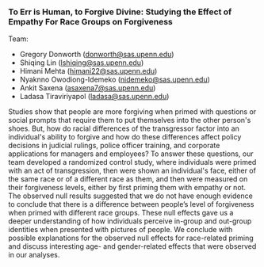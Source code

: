 ### To Err is Human, to Forgive Divine: Studying the Effect of Empathy For Race Groups on Forgiveness ###

Team:
* Gregory Donworth (donworth@sas.upenn.edu)
* Shiqing Lin (lshiqing@sas.upenn.edu)
* Himani Mehta (himani22@sas.upenn.edu)
* Nyaknno Owodiong-Idemeko (nidemeko@sas.upenn.edu)
* Ankit Saxena (asaxena7@sas.upenn.edu)
* Ladasa Tiraviriyapol (ladasa@sas.upenn.edu)

Studies show that people are more forgiving when primed with questions or social prompts that require them to put themselves into the other person's shoes. But, how do racial differences of the transgressor factor into an individual's ability to forgive and how do these differences affect policy decisions in judicial rulings, police officer training, and corporate applications for managers and employees? To answer these questions, our team developed a randomized control study, where individuals were primed with an act of transgression, then were shown an individual's face, either of the same race or of a different race as them, and then were measured on their forgiveness levels, either by first priming them with empathy or not. The observed null results suggested that we do not have enough evidence to conclude that there is a difference between people’s level of forgiveness when primed with different race groups. These null effects gave us a deeper understanding of how individuals perceive in-group and out-group identities when presented with pictures of people. We conclude with possible explanations for the observed null effects for race-related priming and discuss interesting age- and gender-related effects that were observed in our analyses.

